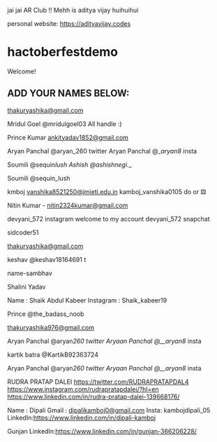 
jai jai AR Club !!
Mehh is aditya vijay
huihuihui

personal website: https://adityavijay.codes

# hactoberfestdemo

Welcome!

## ADD YOUR NAMES BELOW:

thakuryashika@gmail.com


Mridul Goel 
@mridulgoel03 All handle :)

Prince Kumar
ankityadav1852@gmail.com


Aryan Panchal @aryan_260 twitter
Aryan Panchal @__aryan8_ insta

Soumili @sequin*lush
Ashish @ashishnegi*.\_

Soumili @sequin_lush

kmboj   vanshika8521250@jmieti.edu.in
kamboj_vanshika0105
do or ⚄ 


Nitin Kumar - nitin2324kumar@gmail.com

devyani_572 instagram
welcome to my account devyani_572 snapchat


sidcoder51

thakuryashika@gmail.com


keshav @keshav18164691 t


name-sambhav


Shalini Yadav


Name : Shaik Abdul Kabeer
Instagram : Shaik_kabeer19

Prince @the_badass_noob

thakuryashika976@gmail.com

Aryan Panchal @aryan*260 twitter
Aryaan Panchal @\_\_aryan8* insta



kartik batra @KartikB92363724

Aryan Panchal @aryan*260 twitter
Aryaan Panchal @\_\_aryan8* insta


RUDRA PRATAP DALEI 
https://twitter.com/RUDRAPRATAPDAL4 
https://www.instagram.com/rudrapratapdalei/?hl=en 
https://www.linkedin.com/in/rudra-pratap-dalei-139668176/


Name : Dipali 
Gmail : dipalikamboj0@gmail.com
Insta: kambojdipali_05
LinkedIn:https://www.linkedin.com/in/dipali-kamboj

Gunjan
LinkedIn:https://www.linkedin.com/in/gunjan-366206228/
